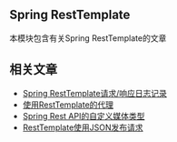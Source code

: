 ## Spring RestTemplate

本模块包含有关Spring RestTemplate的文章

## 相关文章

+ [Spring RestTemplate请求/响应日志记录](docs/Spring-RestTemplate请求-响应日志记录.md)
+ [使用RestTemplate的代理](docs/使用RestTemplate的代理.md)
+ [Spring Rest API的自定义媒体类型](docs/Spring-RestAPI的自定义媒体类型.md)
+ [RestTemplate使用JSON发布请求](docs/RestTemplate使用JSON发布请求.md)